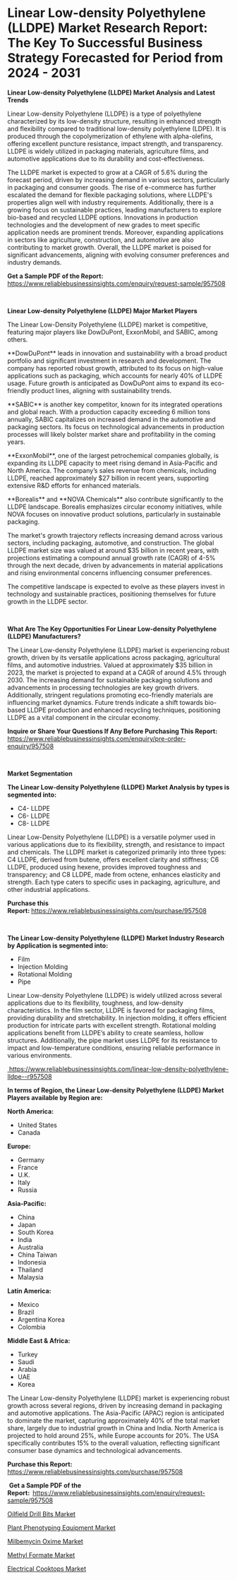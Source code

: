 <p><h1>Linear Low-density Polyethylene (LLDPE) Market Research Report: The Key To Successful Business Strategy Forecasted for Period from 2024 - 2031</h1></p><p><strong>Linear Low-density Polyethylene (LLDPE) Market Analysis and Latest Trends</strong></p>
<p><p>Linear Low-density Polyethylene (LLDPE) is a type of polyethylene characterized by its low-density structure, resulting in enhanced strength and flexibility compared to traditional low-density polyethylene (LDPE). It is produced through the copolymerization of ethylene with alpha-olefins, offering excellent puncture resistance, impact strength, and transparency. LLDPE is widely utilized in packaging materials, agriculture films, and automotive applications due to its durability and cost-effectiveness.</p><p>The LLDPE market is expected to grow at a CAGR of 5.6% during the forecast period, driven by increasing demand in various sectors, particularly in packaging and consumer goods. The rise of e-commerce has further escalated the demand for flexible packaging solutions, where LLDPE's properties align well with industry requirements. Additionally, there is a growing focus on sustainable practices, leading manufacturers to explore bio-based and recycled LLDPE options. Innovations in production technologies and the development of new grades to meet specific application needs are prominent trends. Moreover, expanding applications in sectors like agriculture, construction, and automotive are also contributing to market growth. Overall, the LLDPE market is poised for significant advancements, aligning with evolving consumer preferences and industry demands.</p></p>
<p><strong>Get a Sample PDF of the Report:&nbsp;</strong> <a href="https://www.reliablebusinessinsights.com/enquiry/request-sample/957508">https://www.reliablebusinessinsights.com/enquiry/request-sample/957508</a></p>
<p>&nbsp;</p>
<p><strong>Linear Low-density Polyethylene (LLDPE) Major Market Players</strong></p>
<p><p>The Linear Low-Density Polyethylene (LLDPE) market is competitive, featuring major players like DowDuPont, ExxonMobil, and SABIC, among others. </p><p>**DowDuPont** leads in innovation and sustainability with a broad product portfolio and significant investment in research and development. The company has reported robust growth, attributed to its focus on high-value applications such as packaging, which accounts for nearly 40% of LLDPE usage. Future growth is anticipated as DowDuPont aims to expand its eco-friendly product lines, aligning with sustainability trends.</p><p>**SABIC** is another key competitor, known for its integrated operations and global reach. With a production capacity exceeding 6 million tons annually, SABIC capitalizes on increased demand in the automotive and packaging sectors. Its focus on technological advancements in production processes will likely bolster market share and profitability in the coming years.</p><p>**ExxonMobil**, one of the largest petrochemical companies globally, is expanding its LLDPE capacity to meet rising demand in Asia-Pacific and North America. The company’s sales revenue from chemicals, including LLDPE, reached approximately $27 billion in recent years, supporting extensive R&D efforts for enhanced materials.</p><p>**Borealis** and **NOVA Chemicals** also contribute significantly to the LLDPE landscape. Borealis emphasizes circular economy initiatives, while NOVA focuses on innovative product solutions, particularly in sustainable packaging. </p><p>The market's growth trajectory reflects increasing demand across various sectors, including packaging, automotive, and construction. The global LLDPE market size was valued at around $35 billion in recent years, with projections estimating a compound annual growth rate (CAGR) of 4-5% through the next decade, driven by advancements in material applications and rising environmental concerns influencing consumer preferences. </p><p>The competitive landscape is expected to evolve as these players invest in technology and sustainable practices, positioning themselves for future growth in the LLDPE sector.</p></p>
<p>&nbsp;</p>
<p><strong>What Are The Key Opportunities For Linear Low-density Polyethylene (LLDPE) Manufacturers?</strong></p>
<p><p>The Linear Low-density Polyethylene (LLDPE) market is experiencing robust growth, driven by its versatile applications across packaging, agricultural films, and automotive industries. Valued at approximately $35 billion in 2023, the market is projected to expand at a CAGR of around 4.5% through 2030. The increasing demand for sustainable packaging solutions and advancements in processing technologies are key growth drivers. Additionally, stringent regulations promoting eco-friendly materials are influencing market dynamics. Future trends indicate a shift towards bio-based LLDPE production and enhanced recycling techniques, positioning LLDPE as a vital component in the circular economy.</p></p>
<p><strong>Inquire or Share Your Questions If Any Before Purchasing This Report:</strong> <a href="https://www.reliablebusinessinsights.com/enquiry/pre-order-enquiry/957508">https://www.reliablebusinessinsights.com/enquiry/pre-order-enquiry/957508</a></p>
<p>&nbsp;</p>
<p><strong>Market Segmentation</strong></p>
<p><strong>The Linear Low-density Polyethylene (LLDPE) Market Analysis by types is segmented into:</strong></p>
<p><ul><li>C4- LLDPE</li><li>C6- LLDPE</li><li>C8- LLDPE</li></ul></p>
<p><p>Linear Low-Density Polyethylene (LLDPE) is a versatile polymer used in various applications due to its flexibility, strength, and resistance to impact and chemicals. The LLDPE market is categorized primarily into three types: C4 LLDPE, derived from butene, offers excellent clarity and stiffness; C6 LLDPE, produced using hexene, provides improved toughness and transparency; and C8 LLDPE, made from octene, enhances elasticity and strength. Each type caters to specific uses in packaging, agriculture, and other industrial applications.</p></p>
<p><strong>Purchase this Report:&nbsp;</strong><a href="https://www.reliablebusinessinsights.com/purchase/957508">https://www.reliablebusinessinsights.com/purchase/957508</a></p>
<p>&nbsp;</p>
<p><strong>The Linear Low-density Polyethylene (LLDPE) Market Industry Research by Application is segmented into:</strong></p>
<p><ul><li>Film</li><li>Injection Molding</li><li>Rotational Molding</li><li>Pipe</li></ul></p>
<p><p>Linear Low-density Polyethylene (LLDPE) is widely utilized across several applications due to its flexibility, toughness, and low-density characteristics. In the film sector, LLDPE is favored for packaging films, providing durability and stretchability. In injection molding, it offers efficient production for intricate parts with excellent strength. Rotational molding applications benefit from LLDPE’s ability to create seamless, hollow structures. Additionally, the pipe market uses LLDPE for its resistance to impact and low-temperature conditions, ensuring reliable performance in various environments.</p></p>
<p><a href="https://www.reliablebusinessinsights.com/linear-low-density-polyethylene-lldpe--r957508">&nbsp;https://www.reliablebusinessinsights.com/linear-low-density-polyethylene-lldpe--r957508</a></p>
<p><strong>In terms of Region, the Linear Low-density Polyethylene (LLDPE) Market Players available by Region are:</strong></p>
<p>
    <p> <strong> North America: </strong>
        <ul>
            <li>United States</li>
            <li>Canada</li>
        </ul>
        </p> 
    <p> <strong> Europe: </strong>
        <ul>
            <li>Germany</li>
            <li>France</li>
            <li>U.K.</li>
            <li>Italy</li>
            <li>Russia</li>
        </ul>
        </p> 
    <p> <strong> Asia-Pacific: </strong>
        <ul>
            <li>China</li>
            <li>Japan</li>
            <li>South Korea</li>
            <li>India</li>
            <li>Australia</li>
            <li>China Taiwan</li>
            <li>Indonesia</li>
            <li>Thailand</li>
            <li>Malaysia</li>
        </ul>
        </p> 
    <p> <strong> Latin America: </strong>
        <ul>
            <li>Mexico</li>
            <li>Brazil</li>
            <li>Argentina Korea</li>
            <li>Colombia</li>
        </ul>
        </p> 
    <p> <strong> Middle East & Africa: </strong>
        <ul>
            <li>Turkey</li>
            <li>Saudi</li>
            <li>Arabia</li>
            <li>UAE</li>
            <li>Korea</li>
        </ul>
    </p>
    </p>
<p><p>The Linear Low-density Polyethylene (LLDPE) market is experiencing robust growth across several regions, driven by increasing demand in packaging and automotive applications. The Asia-Pacific (APAC) region is anticipated to dominate the market, capturing approximately 40% of the total market share, largely due to industrial growth in China and India. North America is projected to hold around 25%, while Europe accounts for 20%. The USA specifically contributes 15% to the overall valuation, reflecting significant consumer base dynamics and technological advancements.</p></p>
<p><strong>Purchase this Report: </strong><a href="https://www.reliablebusinessinsights.com/purchase/957508">https://www.reliablebusinessinsights.com/purchase/957508</a></p>
<p>&nbsp;<strong>Get a Sample PDF of the Report:&nbsp;&nbsp;</strong><a href="https://www.reliablebusinessinsights.com/enquiry/request-sample/957508">https://www.reliablebusinessinsights.com/enquiry/request-sample/957508</a></p>
<p><strong></strong></p>
<p><p><a href="https://www.linkedin.com/pulse/how-oilfield-drill-bits-market-evolved-key-trends-regional-dynamics-kl9gf?trackingId=l2uVmgl%2FT5m8gVFFcrxVUg%3D%3D">Oilfield Drill Bits Market</a></p><p><a href="https://github.com/GRUBBSCHARLES/Market-Research-Report-List-1/blob/main/plant-phenotyping-equipment-market.md">Plant Phenotyping Equipment Market</a></p><p><a href="https://medium.com/@sjdhshjc2456654/the-milbemycin-oxime-market-prioritizes-cost-control-and-efficiency-enhancement-8e2c0b2bd4de">Milbemycin Oxime Market</a></p><p><a href="https://issuu.com/reportprime-2/docs/methyl-formate-market-size-2030.ppt_349132945df534">Methyl Formate Market</a></p><p><a href="https://www.linkedin.com/pulse/global-electrical-cooktops-industry-research-report-competitive-b8ckf?trackingId=J8HXWD1KRsKl9%2Bs81FNH3Q%3D%3D">Electrical Cooktops Market</a></p></p>